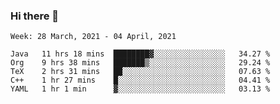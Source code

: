 ### Hi there 👋

<!--START_SECTION:waka-->
```text
Week: 28 March, 2021 - 04 April, 2021

Java   11 hrs 18 mins  ████████▓░░░░░░░░░░░░░░░░   34.27 % 
Org    9 hrs 38 mins   ███████▒░░░░░░░░░░░░░░░░░   29.24 % 
TeX    2 hrs 31 mins   ██░░░░░░░░░░░░░░░░░░░░░░░   07.63 % 
C++    1 hr 27 mins    █░░░░░░░░░░░░░░░░░░░░░░░░   04.41 % 
YAML   1 hr 1 min      ▓░░░░░░░░░░░░░░░░░░░░░░░░   03.13 % 
```
<!--END_SECTION:waka-->

<!--
**yqmmm/yqmmm** is a ✨ _special_ ✨ repository because its `README.md` (this file) appears on your GitHub profile.

Here are some ideas to get you started:

- 🔭 I’m currently working on ...
- 🌱 I’m currently learning ...
- 👯 I’m looking to collaborate on ...
- 🤔 I’m looking for help with ...
- 💬 Ask me about ...
- 📫 How to reach me: ...
- 😄 Pronouns: ...
- ⚡ Fun fact: ...
-->
